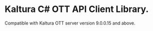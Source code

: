 # Kaltura C# OTT API Client Library.
Compatible with Kaltura OTT server version 9.0.0.15 and above.
